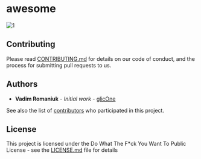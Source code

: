 # awesome
![1](http://i.imgur.com/fmrh2m5.png)

## Contributing

Please read [CONTRIBUTING.md](CONTRIBUTING.md) for details on our code of conduct, and the process for submitting pull requests to us.

## Authors

* **Vadim Romaniuk** - *Initial work* - [glicOne](https://github.com/RomaniukVadim)

See also the list of [contributors](https://github.com/RomaniukVadim/awesome/contributors) who participated in this project.

## License

This project is licensed under the Do What The F*ck You Want To Public License - see the [LICENSE.md](LICENSE.md) file for details
